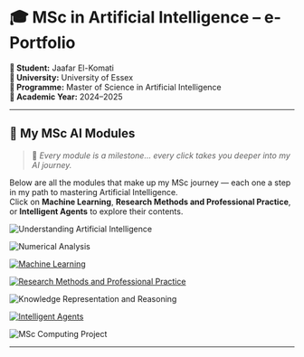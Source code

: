 # 🎓 MSc in Artificial Intelligence – e-Portfolio

**👤 Student:** Jaafar El-Komati  
**🏫 University:** University of Essex  
**📘 Programme:** Master of Science in Artificial Intelligence  
**📅 Academic Year:** 2024–2025  

---

## 🚀 My MSc AI Modules

> 🌟 *Every module is a milestone… every click takes you deeper into my AI journey.*  

Below are all the modules that make up my MSc journey — each one a step in my path to mastering Artificial Intelligence.  
Click on **Machine Learning**, **Research Methods and Professional Practice**, or **Intelligent Agents** to explore their contents.

<p align="left">
  <img src="https://img.shields.io/badge/Understanding_Artificial_Intelligence-grey?style=for-the-badge" alt="Understanding Artificial Intelligence">
</p>
<p align="left">
  <img src="https://img.shields.io/badge/Numerical_Analysis-grey?style=for-the-badge" alt="Numerical Analysis">
</p>
<p align="left">
  <a href="./Machine-Learning/">
    <img src="https://img.shields.io/badge/Machine_Learning-white?style=for-the-badge&logo=github" alt="Machine Learning">
  </a>
</p>
<p align="left">
  <a href="./Research-Methods-and-Professional-Practice/">
    <img src="https://img.shields.io/badge/Research_Methods_and_Professional_Practice-white?style=for-the-badge&logo=github" alt="Research Methods and Professional Practice">
  </a>
</p>
<p align="left">
  <img src="https://img.shields.io/badge/Knowledge_Representation_and_Reasoning-grey?style=for-the-badge" alt="Knowledge Representation and Reasoning">
</p>
<p align="left">
  <a href="./Intelligent-Agents/">
    <img src="https://img.shields.io/badge/Intelligent_Agents-white?style=for-the-badge&logo=github" alt="Intelligent Agents">
  </a>
</p>
<p align="left">
  <img src="https://img.shields.io/badge/MSc_Computing_Project-grey?style=for-the-badge" alt="MSc Computing Project">
</p>

---
